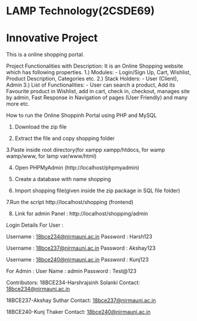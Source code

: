# LAMP Technology(2CSDE69)
# Innovative Project

This is a online shopping portal.

Project Functionalities with Description:
It is an Online Shopping website which has following properties.
1.) Modules: - Login/Sign Up, Cart, Wishlist, Product Description, Categories etc.
2.) Stack Holders: - User (Client), Admin
3.) List of Functionalities: - User can search a product, Add its Favourite product in Wishlist, add in cart, check in, checkout, manages site by admin, Fast Response in Navigation of pages (User Friendly) and many more etc.


How to run the Online Shoppinh Portal using PHP and MySQL
1. Download the  zip file

2. Extract the file and copy shopping folder

3.Paste inside root directory(for xampp xampp/htdocs, for wamp wamp/www, for lamp var/www/html)

4. Open PHPMyAdmin (http://localhost/phpmyadmin)

5. Create a database with name shopping

6. Import shopping file(given inside the zip package in SQL file folder)

7.Run the script http://localhost/shopping (frontend)

8. Link for admin Panel : http://localhost/shopping/admin

Login Details For User :

Username : 18bce234@nirmauni.ac.in
Password : Harsh123

Username : 18bce237@nirmauni.ac.in
Password : Akshay123

Username : 18bce240@nirmauni.ac.in
Password : Kunj123

For Admin :
User Name : admin
Password : Test@123

Contributors:
18BCE234-Harshrajsinh Solanki
Contact: 18bce234@nirmauni.ac.in

18BCE237-Akshay Suthar
Contact: 18bce237@nirmauni.ac.in

18BCE240-Kunj Thaker
Contact: 18bce240@nirmauni.ac.in

